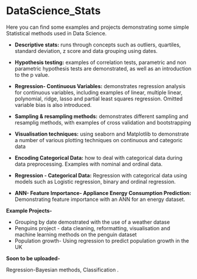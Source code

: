 # DataScience_Stats

Here you can find some examples and projects demonstrating some simple Statistical methods used in Data Science. 

* **Descriptive stats:** 
	runs through concepts such as outliers, quartiles, standard deviation, z score and data grouping using dates.

* **Hypothesis testing:**
	examples of correlation tests, parametric and non parametric hypothesis tests are demonstrated, as well as an introduction to the p value.

* **Regression- Continuous Variables:**
	demonstrates regression analysis for continuous variables, including examples of linear, multiple linear, polynomial, ridge, lasso and partial least squares regression.  Omitted variable bias is also introduced. 

* **Sampling & resampling methods:**
	demonstrates different sampling and resamplig methods, with examples of cross validation and bootstrapping
	
* **Visualisation techniques:**
	using seaborn and Matplotlib to demonstrate a number of various plotting techniques on continuous and categoric data

* **Encoding Categorical Data:**
	how to deal with categorical data during data preprocessing. Examples with nominal and ordinal data.
	
* **Regression - Categorical Data:**
	Regression with categorical data using models such as Logistic regression, binary and ordinal regression.
	
* **ANN- Feature Importance- Appliance Energy Consumption Prediction:**
	Demonstrating feature importance with an ANN for an energy dataset.


**Example Projects-**


* Grouping by date demostrated with the use of a weather datase
* Penguins project - data cleaning, reformatting, visualisation and machine learning methods on the penguin dataset
* Population growth- Using regression to predict population growth in the UK


**Soon to be uploaded-**

Regression-Bayesian methods, Classification .

